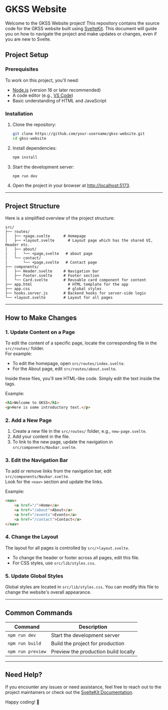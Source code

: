 # GKSS Website

Welcome to the GKSS Website project! This repository contains the source code for the GKSS website built using [SvelteKit](https://kit.svelte.dev/). This document will guide you on how to navigate the project and make updates or changes, even if you are new to Svelte.

## Project Setup

### Prerequisites

To work on this project, you'll need:

- [Node.js](https://nodejs.org/) (version 16 or later recommended)
- A code editor (e.g., [VS Code](https://code.visualstudio.com/))
- Basic understanding of HTML and JavaScript

### Installation

1. Clone the repository:

   ```bash
   git clone https://github.com/your-username/gkss-website.git
   cd gkss-website
   ```

2. Install dependencies:

   ```bash
   npm install
   ```

3. Start the development server:

   ```bash
   npm run dev
   ```

4. Open the project in your browser at [http://localhost:5173](http://localhost:5173).

---

## Project Structure

Here is a simplified overview of the project structure:

```
src/
├── routes/
│   ├── +page.svelte      # Homepage
│   ├── +layout.svelte      # Layout page which has the shared UI, Header etc.
│   ├── about/
|   |   └── +page,svelte   # about page
│   └── contact/
|       └── +page,svelte   # Contact page
├── components/
│   ├── Header.svelte     # Navigation bar
│   ├── Footer.svelte     # Footer section
│   └── Card.svelte       # Reusable card component for content
├── app.html                # HTML template for the app
├── app.css                 # global styles
├── hooks.server.js       # Backend hooks for server-side logic
└── +layout.svelte        # Layout for all pages
```

---

## How to Make Changes

### 1. **Update Content on a Page**

To edit the content of a specific page, locate the corresponding file in the `src/routes/` folder.  
 For example:

- To edit the homepage, open `src/routes/index.svelte`.
- For the About page, edit `src/routes/about.svelte`.

Inside these files, you'll see HTML-like code. Simply edit the text inside the tags.

Example:

```html
<h1>Welcome to GKSS</h1>
<p>Here is some introductory text.</p>
```

### 2. **Add a New Page**

1.  Create a new file in the `src/routes/` folder, e.g., `new-page.svelte`.
2.  Add your content in the file.
3.  To link to the new page, update the navigation in `src/components/Navbar.svelte`.

### 3. **Edit the Navigation Bar**

To add or remove links from the navigation bar, edit `src/components/Navbar.svelte`.  
 Look for the `<nav>` section and update the links.

Example:

```html
<nav>
	<a href="/">Home</a>
	<a href="/about">About</a>
	<a href="/events">Events</a>
	<a href="/contact">Contact</a>
</nav>
```

### 4. **Change the Layout**

The layout for all pages is controlled by `src/+layout.svelte`.

- To change the header or footer across all pages, edit this file.
- For CSS styles, use `src/lib/styles.css`.

### 5. **Update Global Styles**

Global styles are located in `src/lib/styles.css`. You can modify this file to change the website's overall appearance.

---

## Common Commands

| Command           | Description                          |
| ----------------- | ------------------------------------ |
| `npm run dev`     | Start the development server         |
| `npm run build`   | Build the project for production     |
| `npm run preview` | Preview the production build locally |

---

## Need Help?

If you encounter any issues or need assistance, feel free to reach out to the project maintainers or check out the [SvelteKit Documentation](https://kit.svelte.dev/docs).

Happy coding! 🚀

